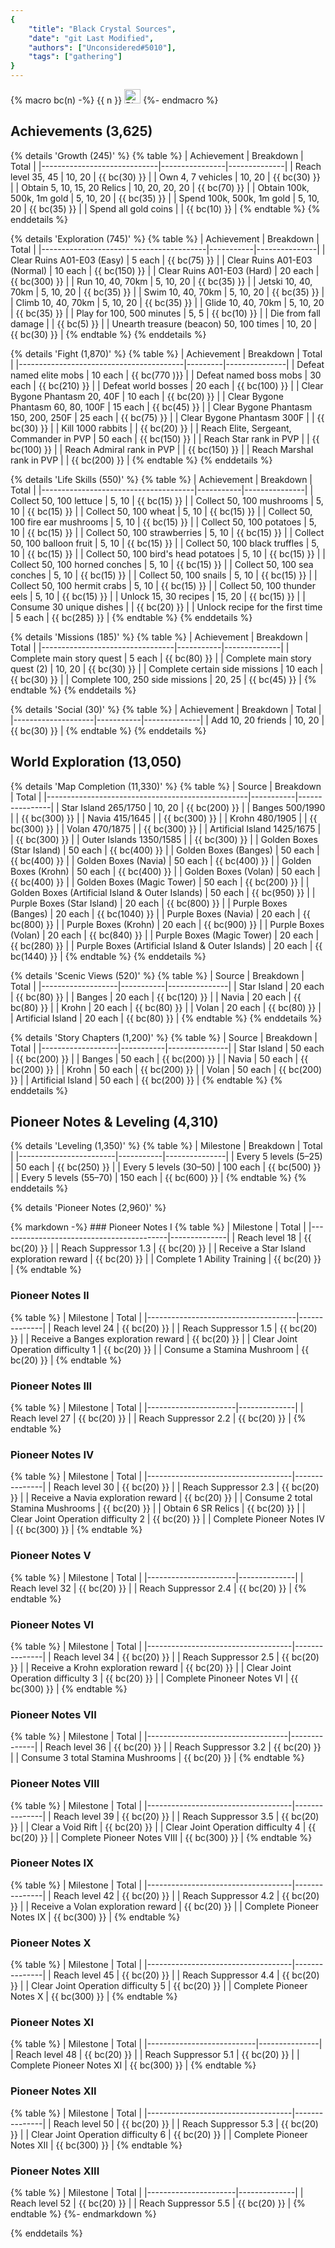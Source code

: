 ```yaml
---
{
	"title": "Black Crystal Sources",
	"date": "git Last Modified",
	"authors": ["Unconsidered#5010"],
	"tags": ["gathering"]
}
---
```


{% macro bc(n) -%}
<span class="inline-block whitespace-nowrap w-max">{{ n }} <img class="inline-block align-middle" src="/assets/images/bc.png" alt="Black Crystal" width="26" height="23"></span>
{%- endmacro %}

## Achievements **(3,625)**
{% details 'Growth (245)' %}
{% table %}
| Achievement                 | Breakdown      | Total        |
|-----------------------------|----------------|--------------|
| Reach level 35, 45          | 10, 20         | {{ bc(30) }} |
| Own 4, 7 vehicles           | 10, 20         | {{ bc(30) }} |
| Obtain 5, 10, 15, 20 Relics | 10, 20, 20, 20 | {{ bc(70) }} |
| Obtain 100k, 500k, 1m gold  | 5, 10, 20      | {{ bc(35) }} |
| Spend 100k, 500k, 1m gold   | 5, 10, 20      | {{ bc(35) }} |
| Spend all gold coins        |                | {{ bc(10) }} |
{% endtable %}
{% enddetails %}

{% details 'Exploration (745)' %}
{% table %}
| Achievement                             | Breakdown | Total         |
|-----------------------------------------|-----------|---------------|
| Clear Ruins A01-E03 (Easy)              | 5 each    | {{ bc(75) }}  |
| Clear Ruins A01-E03 (Normal)            | 10 each   | {{ bc(150) }} |
| Clear Ruins A01-E03 (Hard)              | 20 each   | {{ bc(300) }} |
| Run 10, 40, 70km                        | 5, 10, 20 | {{ bc(35) }}  |
| Jetski 10, 40, 70km                     | 5, 10, 20 | {{ bc(35) }}  |
| Swim 10, 40, 70km                       | 5, 10, 20 | {{ bc(35) }}  |
| Climb 10, 40, 70km                      | 5, 10, 20 | {{ bc(35) }}  |
| Glide 10, 40, 70km                      | 5, 10, 20 | {{ bc(35) }}  |
| Play for 100, 500 minutes               | 5, 5      | {{ bc(10) }}  |
| Die from fall damage                    |           | {{ bc(5) }}   |
| Unearth treasure (beacon) 50, 100 times | 10, 20    | {{ bc(30) }}  |
{% endtable %}
{% enddetails %}

{% details 'Fight (1,870)' %}
{% table %}
| Achievement                             | Breakdown | Total |
|-----------------------------------------|---------|---------------|
| Defeat named elite mobs                 | 10 each | {{ bc(770 )}} |
| Defeat named boss mobs                  | 30 each | {{ bc(210) }} |
| Defeat world bosses                     | 20 each | {{ bc(100) }} |
| Clear Bygone Phantasm 20, 40F           | 10 each | {{ bc(20) }}  |
| Clear Bygone Phantasm 60, 80, 100F      | 15 each | {{ bc(45) }}  |
| Clear Bygone Phantasm 150, 200, 250F    | 25 each | {{ bc(75) }}  |
| Clear Bygone Phantasm 300F              |         | {{ bc(30) }}  |
| Kill 1000 rabbits                       |         | {{ bc(20) }}  |
| Reach Elite, Sergeant, Commander in PVP | 50 each | {{ bc(150) }} |
| Reach Star rank in PVP                  |         | {{ bc(100) }} |
| Reach Admiral rank in PVP               |         | {{ bc(150) }} |
| Reach Marshal rank in PVP               |         | {{ bc(200) }} |
{% endtable %}
{% enddetails %}

{% details 'Life Skills (550)' %}
{% table %}
| Achievement                          | Breakdown | Total         |
|--------------------------------------|-----------|---------------|
| Collect 50, 100 lettuce              | 5, 10     | {{ bc(15) }}  |
| Collect 50, 100 mushrooms            | 5, 10     | {{ bc(15) }}  |
| Collect 50, 100 wheat                | 5, 10     | {{ bc(15) }}  |
| Collect 50, 100 fire ear mushrooms   | 5, 10     | {{ bc(15) }}  |
| Collect 50, 100 potatoes             | 5, 10     | {{ bc(15) }}  |
| Collect 50, 100 strawberries         | 5, 10     | {{ bc(15) }}  |
| Collect 50, 100 balloon fruit        | 5, 10     | {{ bc(15) }}  |
| Collect 50, 100 black truffles       | 5, 10     | {{ bc(15) }}  |
| Collect 50, 100 bird's head potatoes | 5, 10     | {{ bc(15) }}  |
| Collect 50, 100 horned conches       | 5, 10     | {{ bc(15) }}  |
| Collect 50, 100 sea conches          | 5, 10     | {{ bc(15) }}  |
| Collect 50, 100 snails               | 5, 10     | {{ bc(15) }}  |
| Collect 50, 100 hermit crabs         | 5, 10     | {{ bc(15) }}  |
| Collect 50, 100 thunder eels         | 5, 10     | {{ bc(15) }}  |
| Unlock 15, 30 recipes                | 15, 20    | {{ bc(15) }}  |
| Consume 30 unique dishes             |           | {{ bc(20) }}  |
| Unlock recipe for the first time     | 5 each    | {{ bc(285) }} |
{% endtable %}
{% enddetails %}

{% details 'Missions (185)' %}
{% table %}
| Achievement                     | Breakdown | Total        |
|---------------------------------|-----------|--------------|
| Complete main story quest       | 5 each    | {{ bc(80) }} |
| Complete main story quest (2)   | 10, 20    | {{ bc(30) }} |
| Complete certain side missions  | 10 each   | {{ bc(30) }} |
| Complete 100, 250 side missions | 20, 25    | {{ bc(45) }} |
{% endtable %}
{% enddetails %}

{% details 'Social (30)' %}
{% table %}
| Achievement        | Breakdown | Total        |
|--------------------|-----------|--------------|
| Add 10, 20 friends | 10, 20    | {{ bc(30) }} |
{% endtable %}
{% enddetails %}

## World Exploration **(13,050)**

{% details 'Map Completion (11,330)' %}
{% table %}
| Source                                           | Breakdown | Total          |
|--------------------------------------------------|-----------|----------------|
| Star Island 265/1750                             | 10, 20    | {{ bc(200) }}  |
| Banges 500/1990                                  |           | {{ bc(300) }}  |
| Navia 415/1645                                   |           | {{ bc(300) }}  |
| Krohn 480/1905                                   |           | {{ bc(300) }}  |
| Volan 470/1875                                   |           | {{ bc(300) }}  |
| Artificial Island 1425/1675                      |           | {{ bc(300) }}  |
| Outer Islands 1350/1585                          |           | {{ bc(300) }}  |
| Golden Boxes (Star Island)                       | 50 each   | {{ bc(400) }}  |
| Golden Boxes (Banges)                            | 50 each   | {{ bc(400) }}  |
| Golden Boxes (Navia)                             | 50 each   | {{ bc(400) }}  |
| Golden Boxes (Krohn)                             | 50 each   | {{ bc(400) }}  |
| Golden Boxes (Volan)                             | 50 each   | {{ bc(400) }}  |
| Golden Boxes (Magic Tower)                       | 50 each   | {{ bc(200) }}  |
| Golden Boxes (Artificial Island & Outer Islands) | 50 each   | {{ bc(950) }}  |
| Purple Boxes (Star Island)                       | 20 each   | {{ bc(800) }}  |
| Purple Boxes (Banges)                            | 20 each   | {{ bc(1040) }} |
| Purple Boxes (Navia)                             | 20 each   | {{ bc(800) }}  |
| Purple Boxes (Krohn)                             | 20 each   | {{ bc(900) }}  |
| Purple Boxes (Volan)                             | 20 each   | {{ bc(840) }}  |
| Purple Boxes (Magic Tower)                       | 20 each   | {{ bc(280) }}  |
| Purple Boxes (Artificial Island & Outer Islands) | 20 each   | {{ bc(1440) }} |
{% endtable %}
{% enddetails %}

{% details 'Scenic Views (520)' %}
{% table %}
| Source            | Breakdown | Total         |
|-------------------|-----------|---------------|
| Star Island       | 20 each   | {{ bc(80) }}  |
| Banges            | 20 each   | {{ bc(120) }} |
| Navia             | 20 each   | {{ bc(80) }}  |
| Krohn             | 20 each   | {{ bc(80) }}  |
| Volan             | 20 each   | {{ bc(80) }}  |
| Artificial Island | 20 each   | {{ bc(80) }}  |
{% endtable %}
{% enddetails %}

{% details 'Story Chapters (1,200)' %}
{% table %}
| Source            | Breakdown | Total         |
|-------------------|-----------|---------------|
| Star Island       | 50 each   | {{ bc(200) }} |
| Banges            | 50 each   | {{ bc(200) }} |
| Navia             | 50 each   | {{ bc(200) }} |
| Krohn             | 50 each   | {{ bc(200) }} |
| Volan             | 50 each   | {{ bc(200) }} |
| Artificial Island | 50 each   | {{ bc(200) }} |
{% endtable %}
{% enddetails %}

## Pioneer Notes & Leveling **(4,310)**
{% details 'Leveling (1,350)' %}
{% table %}
| Milestone              | Breakdown | Total         |
|------------------------|-----------|---------------|
| Every 5 levels (5–25)  | 50 each   | {{ bc(250) }} |
| Every 5 levels (30–50) | 100 each  | {{ bc(500) }} |
| Every 5 levels (55–70) | 150 each  | {{ bc(600) }} |
{% endtable %}
{% enddetails %}

{% details 'Pioneer Notes (2,960)' %}
<div class="stack copy">
{% markdown -%}
### Pioneer Notes I
{% table %}
| Milestone                                | Total        |
|------------------------------------------|--------------|
| Reach level 18                           | {{ bc(20) }} |
| Reach Suppressor 1.3                     | {{ bc(20) }} |
| Receive a Star Island exploration reward | {{ bc(20) }} |
| Complete 1 Ability Training              | {{ bc(20) }} |
{% endtable %}

### Pioneer Notes II
{% table %}
| Milestone                           | Total        |
|-------------------------------------|--------------|
| Reach level 24                      | {{ bc(20) }} |
| Reach Suppressor 1.5                | {{ bc(20) }} |
| Receive a Banges exploration reward | {{ bc(20) }} |
| Clear Joint Operation difficulty 1  | {{ bc(20) }} |
| Consume a Stamina Mushroom          | {{ bc(20) }} |
{% endtable %}

### Pioneer Notes III
{% table %}
| Milestone            | Total        |
|----------------------|--------------|
| Reach level 27       | {{ bc(20) }} |
| Reach Suppressor 2.2 | {{ bc(20) }} |
{% endtable %}

### Pioneer Notes IV
{% table %}
| Milestone                          | Total         |
|------------------------------------|---------------|
| Reach level 30                     | {{ bc(20) }}  |
| Reach Suppressor 2.3               | {{ bc(20) }}  |
| Receive a Navia exploration reward | {{ bc(20) }}  |
| Consume 2 total Stamina Mushrooms  | {{ bc(20) }}  |
| Obtain 6 SR Relics                 | {{ bc(20) }}  |
| Clear Joint Operation difficulty 2 | {{ bc(20) }}  |
| Complete Pioneer Notes IV          | {{ bc(300) }} |
{% endtable %}

### Pioneer Notes V
{% table %}
| Milestone            | Total        |
|----------------------|--------------|
| Reach level 32       | {{ bc(20) }} |
| Reach Suppressor 2.4 | {{ bc(20) }} |
{% endtable %}

### Pioneer Notes VI
{% table %}
| Milestone                          | Total         |
|------------------------------------|---------------|
| Reach level 34                     | {{ bc(20) }}  |
| Reach Suppressor 2.5               | {{ bc(20) }}  |
| Receive a Krohn exploration reward | {{ bc(20) }}  |
| Clear Joint Operation difficulty 3 | {{ bc(20) }}  |
| Complete Pinoneer Notes VI         | {{ bc(300) }} |
{% endtable %}

### Pioneer Notes VII
{% table %}
| Milestone                         | Total        |
|-----------------------------------|--------------|
| Reach level 36                    | {{ bc(20) }} |
| Reach Suppressor 3.2              | {{ bc(20) }} |
| Consume 3 total Stamina Mushrooms | {{ bc(20) }} |
{% endtable %}

### Pioneer Notes VIII
{% table %}
| Milestone                          | Total         |
|------------------------------------|---------------|
| Reach level 39                     | {{ bc(20) }}  |
| Reach Suppressor 3.5               | {{ bc(20) }}  |
| Clear a Void Rift                  | {{ bc(20) }}  |
| Clear Joint Operation difficulty 4 | {{ bc(20) }}  |
| Complete Pioneer Notes VIII        | {{ bc(300) }} |
{% endtable %}

### Pioneer Notes IX
{% table %}
| Milestone                          | Total         |
|------------------------------------|---------------|
| Reach level 42                     | {{ bc(20) }}  |
| Reach Suppressor 4.2               | {{ bc(20) }}  |
| Receive a Volan exploration reward | {{ bc(20) }}  |
| Complete Pioneer Notes IX          | {{ bc(300) }} |
{% endtable %}

### Pioneer Notes X
{% table %}
| Milestone                          | Total         |
|------------------------------------|---------------|
| Reach level 45                     | {{ bc(20) }}  |
| Reach Suppressor 4.4               | {{ bc(20) }}  |
| Clear Joint Operation difficulty 5 | {{ bc(20) }}  |
| Complete Pioneer Notes X           | {{ bc(300) }} |
{% endtable %}

### Pioneer Notes XI
{% table %}
| Milestone                 | Total         |
|---------------------------|---------------|
| Reach level 48            | {{ bc(20) }}  |
| Reach Suppressor 5.1      | {{ bc(20) }}  |
| Complete Pioneer Notes XI | {{ bc(300) }} |
{% endtable %}

### Pioneer Notes XII
{% table %}
| Milestone                          | Total         |
|------------------------------------|---------------|
| Reach level 50                     | {{ bc(20) }}  |
| Reach Suppressor 5.3               | {{ bc(20) }}  |
| Clear Joint Operation difficulty 6 | {{ bc(20) }}  |
| Complete Pioneer Notes XII         | {{ bc(300) }} |
{% endtable %}

### Pioneer Notes XIII
{% table %}
| Milestone            | Total        |
|----------------------|--------------|
| Reach level 52       | {{ bc(20) }} |
| Reach Suppressor 5.5 | {{ bc(20) }} |
{% endtable %}
{%- endmarkdown %}
</div>
{% enddetails %}
